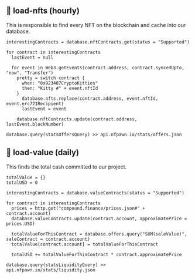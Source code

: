 ## :runner: load-nfts (hourly)

This is responsible to find every NFT on the blockchain and cache into our database.

```pseudocode
interestingContracts = database.nftContracts.get(status = "Supported")

for contract in interestingContracts
  lastEvent = null
  
  for event in Web3.getEvents(contract.address, contract.syncedUpTo, "now", "Transfer")
    pretty = switch contract {
      when: "0x923487CryptoKitties"
      then: "Kitty #" + event.nftId
    }
	  database.nfts.replace(contract.address, event.nftId, event.erc721Recipient)
	  lastEvent = event
	  
	database.nftContracts.update(contract.address, lastEvent.blockNumber)
	
database.query(statsOffersQuery) >> api.nfpawn.io/stats/offers.json
```



## :runner: load-value (daily)

This finds the total cash committed to our project.

```pseudocode
totalValue = {}
totalUSD = 0

interestingContracts = database.valueContracts(status = "Supported")

for contract in interestingContracts
  prices = http.get("compound.finance/prices.json#" + contract.account)
  database.valueContracts.update(contract.account, approximatePrice = prices.USD)
  
  totalValueForThisContract = database.offers.query("SUM(saleValue)", saleContract = contract.account)
  totalValue[contract.account] = totalValueForThisContract

  totalUSD += totalValueForThisContract * contract.approximatePrice
  
database.query(statsLiquidityQuery) >> api.nfpawn.io/stats/liquidity.json
```

